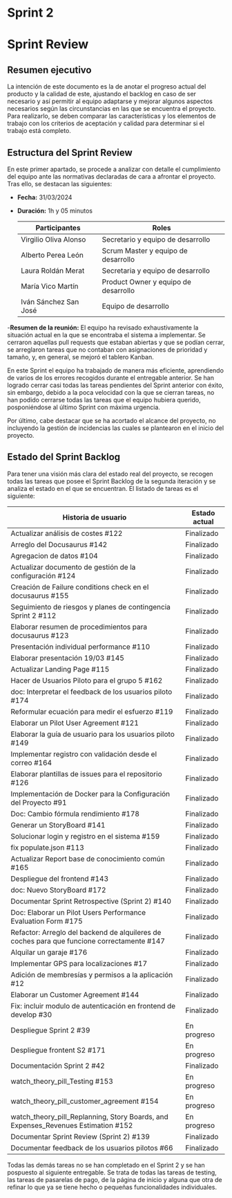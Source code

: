﻿# Sprint 2
# Sprint Review

## Resumen ejecutivo

La intención de este documento es la de anotar el progreso actual del producto y la calidad de este, ajustando el backlog en caso de ser necesario y así permitir al equipo adaptarse y mejorar algunos aspectos necesarios según las circunstancias en las que se encuentra el proyecto. Para realizarlo, se deben comparar las características y los elementos de trabajo con los criterios de aceptación y calidad para determinar si el trabajo está completo.

## Estructura del Sprint Review

En este primer apartado, se procede a analizar con detalle el cumplimiento del equipo ante las normativas declaradas de cara a afrontar el proyecto. Tras ello, se destacan las siguientes:

- **Fecha:** 31/03/2024
- **Duración:** 1h y 05 minutos

  | **Participantes**     | **Roles**                            |
  | --------------------- | ------------------------------------ |
  | Virgilio Oliva Alonso | Secretario y equipo de desarrollo    |
  | Alberto Perea León    | Scrum Master y equipo de desarrollo  |
  | Laura Roldán Merat    | Secretaria y equipo de desarrollo    |
  | María Vico Martín     | Product Owner y equipo de desarrollo |
  | Iván Sánchez San José | Equipo de desarrollo                 |

-**Resumen de la reunión:** El equipo ha revisado exhaustivamente la situación actual en la que se encontraba el sistema a implementar. Se cerraron aquellas pull requests que estaban abiertas y que se podían cerrar, se arreglaron tareas que no contaban con asignaciones de prioridad y tamaño, y, en general, se mejoró el tablero Kanban.

En este Sprint el equipo ha trabajado de manera más eficiente, aprendiendo de varios de los errores recogidos durante el entregable anterior. Se han logrado cerrar casi todas las tareas pendientes del Sprint anterior con éxito, sin embargo, debido a la poca velocidad con la que se cierran tareas, no han podido cerrarse todas las tareas que el equipo hubiera querido, posponiéndose al último Sprint con máxima urgencia.

Por último, cabe destacar que se ha acortado el alcance del proyecto, no incluyendo la gestión de incidencias las cuales se plantearon en el inicio del proyecto.

## Estado del Sprint Backlog

Para tener una visión más clara del estado real del proyecto, se recogen todas las tareas que posee el Sprint Backlog de la segunda iteración y se analiza el estado en el que se encuentran. El listado de tareas es el siguiente:

| **Historia de usuario** | **Estado actual** |
|-------------------------|-------------------|
| Actualizar análisis de costes #122 | Finalizado |
| Arreglo del Docusaurus #142 | Finalizado |
| Agregacion de datos #104 | Finalizado |
| Actualizar documento de gestión de la configuración #124 | Finalizado |
| Creación de Failure conditions check en el docusaurus #155 | Finalizado |
| Seguimiento de riesgos y planes de contingencia Sprint 2 #112 | Finalizado |
| Elaborar resumen de procedimientos para docusaurus #123 | Finalizado |
| Presentación individual performance #110 | Finalizado |
| Elaborar presentación 19/03 #145 | Finalizado |
| Actualizar Landing Page #115 | Finalizado |
| Hacer de Usuarios Piloto para el grupo 5 #162 | Finalizado |
| doc: Interpretar el feedback de los usuarios piloto #174 | Finalizado |
| Reformular ecuación para medir el esfuerzo #119 | Finalizado |
| Elaborar un Pilot User Agreement #121 | Finalizado |
| Elaborar la guía de usuario para los usuarios piloto #149 | Finalizado |
| Implementar registro con validación desde el correo #164 | Finalizado |
| Elaborar plantillas de issues para el repositorio #126 | Finalizado |
| Implementación de Docker para la Configuración del Proyecto #91 | Finalizado |
| Doc: Cambio fórmula rendimiento #178 | Finalizado |
| Generar un StoryBoard #141 | Finalizado |
| Solucionar login y registro en el sistema #159 | Finalizado |
| fix populate.json #113 | Finalizado |
| Actualizar Report base de conocimiento común #165 | Finalizado |
| Despliegue del frontend #143 | Finalizado |
| doc: Nuevo StoryBoard #172 | Finalizado |
| Documentar Sprint Retrospective (Sprint 2) #140 | Finalizado |
| Doc: Elaborar un Pilot Users Performance Evaluation Form #175 | Finalizado |
| Refactor: Arreglo del backend de alquileres de coches para que funcione correctamente #147 | Finalizado |
| Alquilar un garaje #176 | Finalizado |
| Implementar GPS para localizaciones #17 | Finalizado |
| Adición de membresías y permisos a la aplicación #12 | Finalizado |
| Elaborar un Customer Agreement #144 | Finalizado |
| Fix: incluir modulo de autenticación en frontend de develop #30 | Finalizado |
| Despliegue Sprint 2 #39 | En progreso |
| Despliegue frontent S2 #171 | En progreso |
| Documentación Sprint 2 #42 | Finalizado |
| watch_theory_pill_Testing #153 | En progreso |
| watch_theory_pill_customer_agreement #154 | En progreso |
| watch_theory_pill_Replanning, Story Boards, and Expenses_Revenues Estimation #152 | En progreso |
| Documentar Sprint Review (Sprint 2) #139 | Finalizado |
| Documentar feedback de los usuarios pilotos #66 | Finalizado |

Todas las demás tareas no se han completado en el Sprint 2 y se han pospuesto al siguiente entregable. Se trata de todas las tareas de testing, las tareas de pasarelas de pago, de la página de inicio y alguna que otra de refinar lo que ya se tiene hecho o pequeñas funcionalidades individuales.
